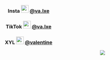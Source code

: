 <h3 align="center">Insta <img src="https://media.discordapp.net/attachments/1020803448888901683/1021868905012133908/9182-galaxy-star2.gif" height="25px"> <a href="https://instagram.com/va.lxe">@va.lxe</a></h2>
<h3 align="center">TikTok <img src="https://media.discordapp.net/attachments/1020803448888901683/1021871757252112404/7613-demoncatgirlvibe.gif" height="25px"> <a href="https://tiktok.com/@va.lxe">@va.lxe</a></h2>
<h3 align="center">XYL <img src="https://media.discordapp.net/attachments/1020803448888901683/1021877425845583953/5903-anyayay.gif" height="25px"> <a href="https://xyl.lol/valentine">@valentine</a></h2>

<p href="https://instagram.com/va.lxe" align="center">
<a href="https://discord.com/users/777925974300950539"><img align="right" src="https://lanyard-profile-readme-nyria.vercel.app/api/777925974300950539"/></a>
